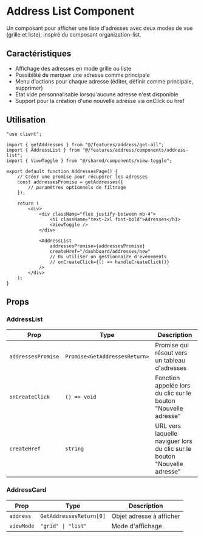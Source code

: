 # Address List Component

Un composant pour afficher une liste d'adresses avec deux modes de vue (grille et liste), inspiré du composant organization-list.

## Caractéristiques

- Affichage des adresses en mode grille ou liste
- Possibilité de marquer une adresse comme principale
- Menu d'actions pour chaque adresse (éditer, définir comme principale, supprimer)
- État vide personnalisable lorsqu'aucune adresse n'est disponible
- Support pour la création d'une nouvelle adresse via onClick ou href

## Utilisation

```tsx
"use client";

import { getAddresses } from "@/features/address/get-all";
import { AddressList } from "@/features/address/components/address-list";
import { ViewToggle } from "@/shared/components/view-toggle";

export default function AddressesPage() {
	// Créer une promise pour récupérer les adresses
	const addressesPromise = getAddresses({
		// paramètres optionnels de filtrage
	});

	return (
		<div>
			<div className="flex justify-between mb-4">
				<h1 className="text-2xl font-bold">Adresses</h1>
				<ViewToggle />
			</div>

			<AddressList
				addressesPromise={addressesPromise}
				createHref="/dashboard/addresses/new"
				// Ou utiliser un gestionnaire d'événements
				// onCreateClick={() => handleCreateClick()}
			/>
		</div>
	);
}
```

## Props

### AddressList

| Prop               | Type                          | Description                                                              |
| ------------------ | ----------------------------- | ------------------------------------------------------------------------ |
| `addressesPromise` | `Promise<GetAddressesReturn>` | Promise qui résout vers un tableau d'adresses                            |
| `onCreateClick`    | `() => void`                  | Fonction appelée lors du clic sur le bouton "Nouvelle adresse"           |
| `createHref`       | `string`                      | URL vers laquelle naviguer lors du clic sur le bouton "Nouvelle adresse" |

### AddressCard

| Prop       | Type                    | Description              |
| ---------- | ----------------------- | ------------------------ |
| `address`  | `GetAddressesReturn[0]` | Objet adresse à afficher |
| `viewMode` | `"grid" \| "list"`      | Mode d'affichage         |
